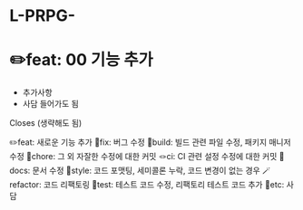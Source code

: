 # L-PRPG-
# ✏️feat: 00 기능 추가

- 추가사항
- 사담 들어가도 됨

Closes (생략해도 됨)

✏️feat: 새로운 기능 추가
🐛fix: 버그 수정
🧱build: 빌드 관련 파일 수정, 패키지 매니저 수정
🧵chore: 그 외 자잘한 수정에 대한 커밋
🪢ci: CI 관련 설정 수정에 대한 커밋
📜docs: 문서 수정
👗style: 코드 포맷팅, 세미콜론 누락, 코드 변경이 없는 경우
🪄refactor: 코드 리팩토링
📌test: 테스트 코드 수정, 리팩토리 테스트 코드 추가
👻etc: 사담